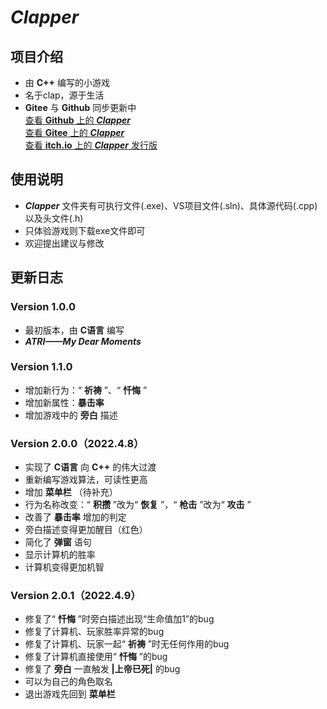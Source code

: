 # ***Clapper***

## 项目介绍
* 由 **C++** 编写的小游戏    
* 名于clap，源于生活    
* **Gitee** 与 **Github** 同步更新中     
[查看 **Github** 上的 ***Clapper*** ](https://github.com/2624498362/Clapper)    
[查看 **Gitee** 上的 ***Clapper*** ](https://gitee.com/holycandle/clapper)   
[查看 **itch.io** 上的 ***Clapper*** 发行版](https://holycandle.itch.io/clapper)   


## 使用说明
* ***Clapper*** 文件夹有可执行文件(.exe)、VS项目文件(.sln)、具体源代码(.cpp)以及头文件(.h)    
* 只体验游戏则下载exe文件即可    
* 欢迎提出建议与修改

## 更新日志
### Version 1.0.0
* 最初版本，由 **C语言** 编写
* ***ATRI——My Dear Moments***    

### Version 1.1.0
* 增加新行为：“ **祈祷** ”、“ **忏悔** ”    
* 增加新属性：**暴击率**     
* 增加游戏中的 **旁白** 描述    

### Version 2.0.0（2022.4.8）
* 实现了 **C语言** 向 **C++** 的伟大过渡    
* 重新编写游戏算法，可读性更高    
* 增加  **菜单栏** （待补充）    
* 行为名称改变：“ **积攒** ”改为“ **恢复** ”，“ **枪击** ”改为“ **攻击** ”    
* 改善了 **暴击率** 增加的判定    
* 旁白描述变得更加醒目（红色）  
* 简化了 **弹窗** 语句
* 显示计算机的胜率      
* 计算机变得更加机智       

### Version 2.0.1（2022.4.9）    
* 修复了“ **忏悔** ”时旁白描述出现“生命值加1”的bug    
* 修复了计算机、玩家胜率异常的bug    
* 修复了计算机、玩家一起“ **祈祷** ”时无任何作用的bug    
* 修复了计算机直接使用“ **忏悔** ”的bug    
* 修复了 **旁白** 一直触发 **|上帝已死|** 的bug    
* 可以为自己的角色取名    
* 退出游戏先回到 **菜单栏**      

